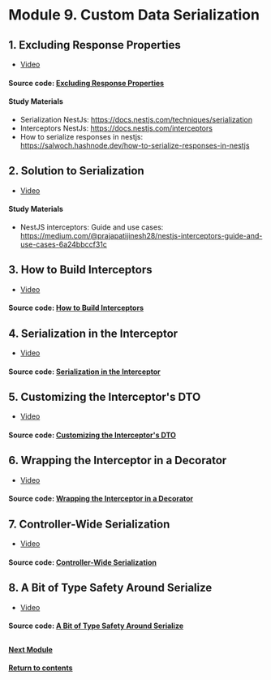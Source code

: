 # Module 9. Custom Data Serialization
## 1. Excluding Response Properties
- [Video](https://youtu.be/7W_l68x06tA)

#### Source code: [Excluding Response Properties](https://github.com/yaskutsWeb/nestJs-course/tree/master/source/module%209/1.%20Excluding%20Response%20Properties/mycv)

#### Study Materials
- Serialization NestJs: https://docs.nestjs.com/techniques/serialization
- Interceptors NestJs: https://docs.nestjs.com/interceptors
- How to serialize responses in nestjs: https://salwoch.hashnode.dev/how-to-serialize-responses-in-nestjs

## 2. Solution to Serialization
- [Video](https://youtu.be/ns_HCA1-pgw)

#### Study Materials
- NestJS interceptors: Guide and use cases: https://medium.com/@prajapatijinesh28/nestjs-interceptors-guide-and-use-cases-6a24bbccf31c

## 3. How to Build Interceptors
- [Video](https://youtu.be/jGfy19x3wNc)
  
#### Source code: [How to Build Interceptors](https://github.com/yaskutsWeb/nestJs-course/tree/master/source/module%209/3.%20How%20to%20Build%20Interceptors/mycv)

## 4. Serialization in the Interceptor
- [Video](https://youtu.be/Fol4Wo_BLC8)

#### Source code: [Serialization in the Interceptor](https://github.com/yaskutsWeb/nestJs-course/tree/master/source/module%209/4.%20Serialization%20in%20the%20Interceptor/mycv)

## 5. Customizing the Interceptor's DTO
- [Video](https://youtu.be/5YkjwKaNyAA)

#### Source code: [Customizing the Interceptor's DTO](https://github.com/yaskutsWeb/nestJs-course/tree/master/source/module%209/5.%20Customizing%20the%20Interceptor's%20DTO/mycv)

## 6. Wrapping the Interceptor in a Decorator
- [Video](https://youtu.be/xyqASLz-AHg)

#### Source code: [Wrapping the Interceptor in a Decorator](https://github.com/yaskutsWeb/nestJs-course/tree/master/source/module%209/6.%20Wrapping%20the%20Interceptor%20in%20a%20Decorator/mycv)

## 7. Controller-Wide Serialization
- [Video](https://youtu.be/eL49ADV2p-Y)

#### Source code: [Controller-Wide Serialization](https://github.com/yaskutsWeb/nestJs-course/tree/master/source/module%209/7.%20Controller-Wide%20Serialization/mycv)

## 8. A Bit of Type Safety Around Serialize
- [Video](https://youtu.be/m9Os3FSNIws)

#### Source code: [A Bit of Type Safety Around Serialize](https://github.com/yaskutsWeb/nestJs-course/tree/master/source/module%209/8.%20A%20Bit%20of%20Type%20Safety%20Around%20Serialize/mycv)



##
#### [Next Module](https://github.com/yaskutsWeb/nestJs-course/blob/master/source/module%2010/Module%2010.md)
#### [Return to contents](https://github.com/yaskutsWeb/nestJs-course/tree/master)
##
